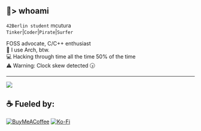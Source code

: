 ## 🐚> whoami  
`42Berlin student` mcutura  
`Tinker`|`Coder`|`Pirate`|`Surfer`  

FOSS advocate, C/C++ enthusiast  
🐧 I use Arch, btw.  
💻 Hacking through time all the time 50% of the time  
⚠ Warning: Clock skew detected 🕟  

---
[![](https://visitcount.itsvg.in/api?id=mc-putchar&icon=0&color=9)](https://visitcount.itsvg.in)

  ## :coffee: Fueled by:
  [![BuyMeACoffee](https://img.shields.io/badge/Buy%20Me%20a%20Coffee-ffdd00?style=for-the-badge&logo=buy-me-a-coffee&logoColor=black)](https://buymeacoffee.com/mcputchar) [![Ko-Fi](https://img.shields.io/badge/Ko--fi-F16061?style=for-the-badge&logo=ko-fi&logoColor=white)](https://ko-fi.com/mcputchar) 
